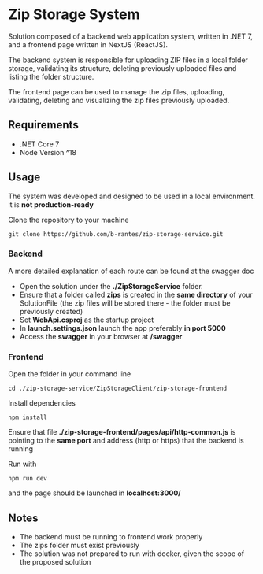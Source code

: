 # Zip Storage System


Solution composed of a backend web application system, written in .NET 7, and a frontend page written in NextJS (ReactJS).

The backend system is responsible for uploading ZIP files in a local folder storage, validating its structure, deleting previously uploaded files and listing the folder structure.

The frontend page can be used to manage the zip files, uploading, validating, deleting and visualizing the zip files previously uploaded.

## Requirements
- .NET Core 7
- Node Version ^18 

## Usage
The system was developed and designed to be used in a local environment. it is **not production-ready**

Clone the repository to your machine
```shell
git clone https://github.com/b-rantes/zip-storage-service.git
```

### Backend
A more detailed explanation of each route can be found at the swagger doc
- Open the solution under the **./ZipStorageService** folder.
- Ensure that a folder called **zips** is created in the **same directory** of your SolutionFile (the zip files will be stored there - the folder must be previously created)
- Set **WebApi.csproj** as the startup project
- In **launch.settings.json** launch the app preferably **in port 5000**
- Access the **swagger** in your browser at **/swagger**

### Frontend
Open the folder in your command line
```shell
cd ./zip-storage-service/ZipStorageClient/zip-storage-frontend
```

Install dependencies
```shell
npm install
```

Ensure that file **./zip-storage-frontend/pages/api/http-common.js** is pointing to the **same port** and address (http or https) that the backend is running

Run with
```shell
npm run dev
```
and the page should be launched in **localhost:3000/**

## Notes
- The backend must be running to frontend work properly
- The zips folder must exist previously
- The solution was not prepared to run with docker, given the scope of the proposed solution
